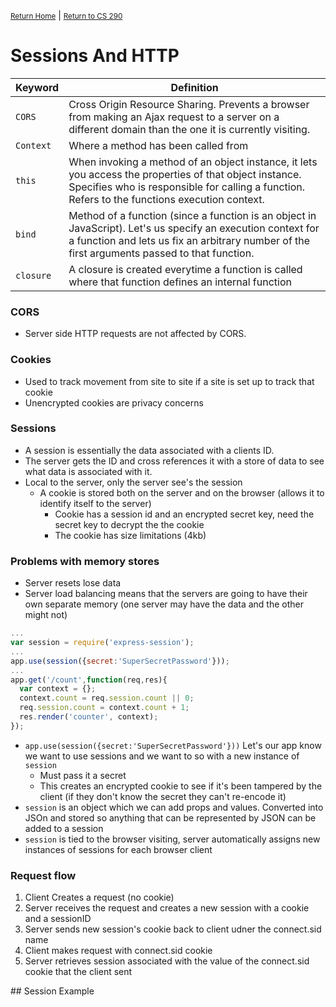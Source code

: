 <small>[Return Home](../../README.md)</small> | <small>[Return to CS 290](index.md)</small>


# Sessions And HTTP

| Keyword   | Definition                                                                                                                                                                                                   |
| --------- | ------------------------------------------------------------------------------------------------------------------------------------------------------------------------------------------------------------ |
| `CORS`   | Cross Origin Resource Sharing. Prevents a browser from making an Ajax request to a server on a different domain than the one it is currently visiting.                                                                                                                                                                     |
| `Context` | Where a method has been called from                                                                                                                                                                          |
| `this`    | When invoking a method of an object instance, it lets you access the properties of that object instance. Specifies who is responsible for calling a function. Refers to the functions execution context.     |
| `bind`    | Method of a function (since a function is an object in JavaScript). Let's us specify an execution context for a function and lets us fix an arbitrary number of the first arguments passed to that function. |
| `closure` | A closure is created everytime a function is called where that function defines an internal function         

### CORS
* Server side HTTP requests are not affected by CORS. 

### Cookies
* Used to track movement from site to site if a site is set up to track that cookie
* Unencrypted cookies are privacy concerns

### Sessions 
* A session is essentially the data associated with a clients ID. 
* The server gets the ID and cross references it with a store of data to see what data is associated with it. 
* Local to the server, only the server see's the session
  * A cookie is stored both on the server and on the browser (allows it to identify itself to the server)
    * Cookie has a session id and an encrypted secret key, need the secret key to decrypt the the cookie
    * The cookie has size limitations (4kb)

### Problems with memory stores
* Server resets lose data
* Server load balancing means that the servers are going to have their own separate memory (one server may have the data and the other might not)

```javascript
...
var session = require('express-session');
...
app.use(session({secret:'SuperSecretPassword'}));
...
app.get('/count',function(req,res){
  var context = {};
  context.count = req.session.count || 0;
  req.session.count = context.count + 1;
  res.render('counter', context);
});
```
* `app.use(session({secret:'SuperSecretPassword'}))` Let's our app know we want to use sessions and we want to so with a new instance of `session`
  * Must pass it a secret
  * This creates an encrypted cookie to see if it's been tampered by the client (if they don't know the secret they can't re-encode it)
* `session` is an object which we can add props and values. Converted into JSOn and stored so anything that can be represented by JSON can be added to a session
* `session` is tied to the browser visiting, server automatically assigns new instances of sessions for each browser client

### Request flow
<ol>
<li>Client Creates a request (no cookie)</li>
<li>Server receives the request and creates a new session with a cookie and a sessionID</li>
<li>Server sends new session's cookie back to client udner the connect.sid name</li>
<li>Client makes request with connect.sid cookie</li>
<li>Server retrieves session associated with the value of the connect.sid cookie that the client sent</li>
</ol>
## Session Example
